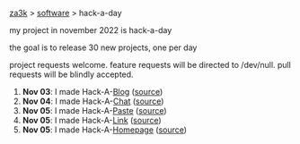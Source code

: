 [za3k](/) > [software](/software) > hack-a-day

my project in november 2022 is hack-a-day

the goal is to release 30 new projects, one per day

project requests welcome. feature requests will be directed to /dev/null. pull requests will be blindly accepted.

1. **Nov 03**: I made Hack-A-[Blog](https://tilde.za3k.com/hackaday/blog) ([source](https://github.com/za3k/day03_blog))
2. **Nov 04**: I made Hack-A-[Chat](https://tilde.za3k.com/hackaday/chat) ([source](https://github.com/za3k/day04_chat))
3. **Nov 05**: I made Hack-A-[Paste](https://tilde.za3k.com/hackaday/paste) ([source](https://github.com/za3k/day05_paste))
4. **Nov 05**: I made Hack-A-[Link](https://tilde.za3k.com/hackaday/link) ([source](https://github.com/za3k/day02_link))
5. **Nov 05**: I made Hack-A-[Homepage](https://tilde.za3k.com/hackaday/homepage) ([source](https://github.com/za3k/day01_homepage))

